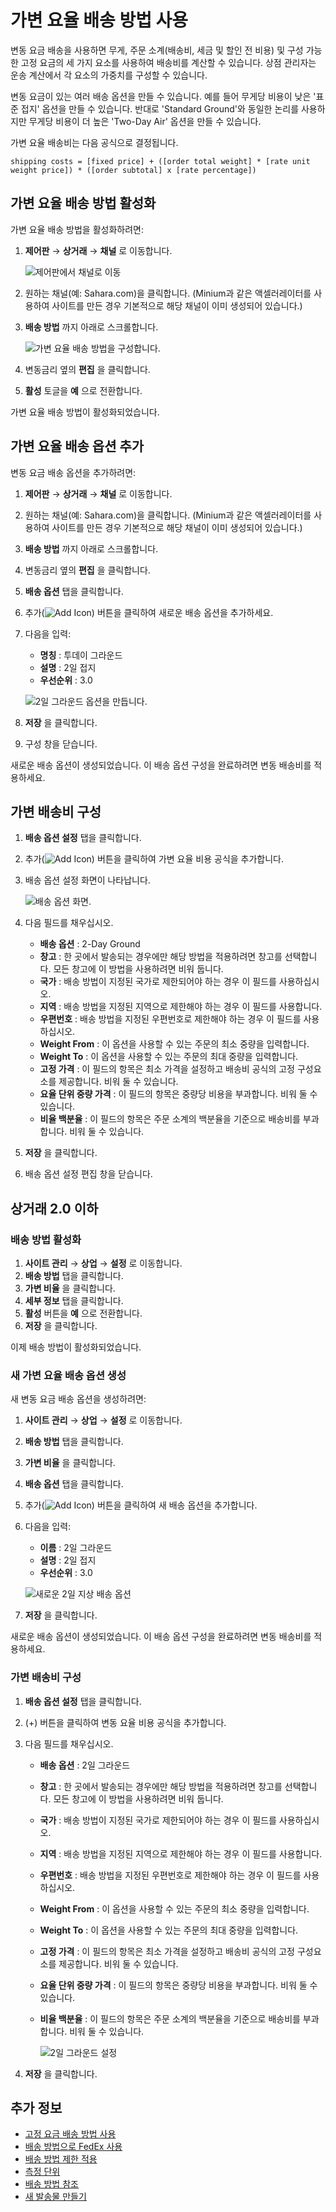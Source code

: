 # 가변 요율 배송 방법 사용

변동 요금 배송을 사용하면 무게, 주문 소계(배송비, 세금 및 할인 전 비용) 및 구성 가능한 고정 요금의 세 가지 요소를 사용하여 배송비를 계산할 수 있습니다. 상점 관리자는 운송 계산에서 각 요소의 가중치를 구성할 수 있습니다.

변동 요금이 있는 여러 배송 옵션을 만들 수 있습니다. 예를 들어 무게당 비용이 낮은 '표준 접지' 옵션을 만들 수 있습니다. 반대로 'Standard Ground'와 동일한 논리를 사용하지만 무게당 비용이 더 높은 'Two-Day Air' 옵션을 만들 수 있습니다.

가변 요율 배송비는 다음 공식으로 결정됩니다.

`shipping costs = [fixed price] + ([order total weight] * [rate unit weight price]) * ([order subtotal] x [rate percentage])`

## 가변 요율 배송 방법 활성화

가변 요율 배송 방법을 활성화하려면:

1. **제어판** &rarr; **상거래** &rarr; **채널** 로 이동합니다.

    ![제어판에서 채널로 이동](./using-the-variable-rate-shipping-method/images/07.png)

1. 원하는 채널(예: Sahara.com)을 클릭합니다. (Minium과 같은 액셀러레이터를 사용하여 사이트를 만든 경우 기본적으로 해당 채널이 이미 생성되어 있습니다.)
1. **배송 방법** 까지 아래로 스크롤합니다.

    ![가변 요율 배송 방법을 구성합니다.](./using-the-variable-rate-shipping-method/images/03.png)

1. 변동금리 옆의 **편집** 을 클릭합니다.
1. **활성** 토글을 **예** 으로 전환합니다.

가변 요율 배송 방법이 활성화되었습니다.

## 가변 요율 배송 옵션 추가

변동 요금 배송 옵션을 추가하려면:

1. **제어판** &rarr; **상거래** &rarr; **채널** 로 이동합니다.

1. 원하는 채널(예: Sahara.com)을 클릭합니다. (Minium과 같은 액셀러레이터를 사용하여 사이트를 만든 경우 기본적으로 해당 채널이 이미 생성되어 있습니다.)
1. **배송 방법** 까지 아래로 스크롤합니다.
1. 변동금리 옆의 **편집** 을 클릭합니다.
1. **배송 옵션** 탭을 클릭합니다.
1. 추가(![Add Icon](../../images/icon-add.png)) 버튼을 클릭하여 새로운 배송 옵션을 추가하세요.
1. 다음을 입력:
    * **명칭** : 투데이 그라운드
    * **설명** : 2일 접지
    * **우선순위** : 3.0

    ![2일 그라운드 옵션을 만듭니다.](./using-the-variable-rate-shipping-method/images/04.png)

1. **저장** 을 클릭합니다.
1. 구성 창을 닫습니다.

새로운 배송 옵션이 생성되었습니다. 이 배송 옵션 구성을 완료하려면 변동 배송비를 적용하세요.

## 가변 배송비 구성

1. **배송 옵션 설정** 탭을 클릭합니다.
1. 추가(![Add Icon](../../images/icon-add.png)) 버튼을 클릭하여 가변 요율 비용 공식을 추가합니다.
1. 배송 옵션 설정 화면이 나타납니다.

    ![배송 옵션 화면.](./using-the-variable-rate-shipping-method/images/05.png)

1. 다음 필드를 채우십시오.

    * **배송 옵션** : 2-Day Ground
    * **창고** : 한 곳에서 발송되는 경우에만 해당 방법을 적용하려면 창고를 선택합니다. 모든 창고에 이 방법을 사용하려면 비워 둡니다.
    * **국가** : 배송 방법이 지정된 국가로 제한되어야 하는 경우 이 필드를 사용하십시오.
    * **지역** : 배송 방법을 지정된 지역으로 제한해야 하는 경우 이 필드를 사용합니다.
    * **우편번호** : 배송 방법을 지정된 우편번호로 제한해야 하는 경우 이 필드를 사용하십시오.
    * **Weight From** : 이 옵션을 사용할 수 있는 주문의 최소 중량을 입력합니다.
    * **Weight To** : 이 옵션을 사용할 수 있는 주문의 최대 중량을 입력합니다.
    * **고정 가격** : 이 필드의 항목은 최소 가격을 설정하고 배송비 공식의 고정 구성요소를 제공합니다. 비워 둘 수 있습니다.
    * **요율 단위 중량 가격** : 이 필드의 항목은 중량당 비용을 부과합니다. 비워 둘 수 있습니다.
    * **비율 백분율** : 이 필드의 항목은 주문 소계의 백분율을 기준으로 배송비를 부과합니다. 비워 둘 수 있습니다.

1. **저장** 을 클릭합니다.
1. 배송 옵션 설정 편집 창을 닫습니다.

## 상거래 2.0 이하

### 배송 방법 활성화

1. **사이트 관리** → **상업** → **설정** 로 이동합니다.
1. **배송 방법** 탭을 클릭합니다.
1. **가변 비율** 을 클릭합니다.
1. **세부 정보** 탭을 클릭합니다.
1. **활성** 버튼을 **예** 으로 전환합니다.
1. **저장** 을 클릭합니다.

이제 배송 방법이 활성화되었습니다.

### 새 가변 요율 배송 옵션 생성

새 변동 요금 배송 옵션을 생성하려면:

1. **사이트 관리** → **상업** → **설정** 로 이동합니다.
1. **배송 방법** 탭을 클릭합니다.
1. **가변 비율** 을 클릭합니다.
1. **배송 옵션** 탭을 클릭합니다.
1. 추가(![Add Icon](../../images/icon-add.png)) 버튼을 클릭하여 새 배송 옵션을 추가합니다.
1. 다음을 입력:
    * **이름** : 2일 그라운드
    * **설명** : 2일 접지
    * **우선순위** : 3.0

    ![새로운 2일 지상 배송 옵션](./using-the-variable-rate-shipping-method/images/01.png)

1. **저장** 을 클릭합니다.

새로운 배송 옵션이 생성되었습니다. 이 배송 옵션 구성을 완료하려면 변동 배송비를 적용하세요.

### 가변 배송비 구성

1. **배송 옵션 설정** 탭을 클릭합니다.
1. (+) 버튼을 클릭하여 변동 요율 비용 공식을 추가합니다.
1. 다음 필드를 채우십시오.

    * **배송 옵션** : 2일 그라운드
    * **창고** : 한 곳에서 발송되는 경우에만 해당 방법을 적용하려면 창고를 선택합니다. 모든 창고에 이 방법을 사용하려면 비워 둡니다.
    * **국가** : 배송 방법이 지정된 국가로 제한되어야 하는 경우 이 필드를 사용하십시오.
    * **지역** : 배송 방법을 지정된 지역으로 제한해야 하는 경우 이 필드를 사용합니다.
    * **우편번호** : 배송 방법을 지정된 우편번호로 제한해야 하는 경우 이 필드를 사용하십시오.
    * **Weight From** : 이 옵션을 사용할 수 있는 주문의 최소 중량을 입력합니다.
    * **Weight To** : 이 옵션을 사용할 수 있는 주문의 최대 중량을 입력합니다.
    * **고정 가격** : 이 필드의 항목은 최소 가격을 설정하고 배송비 공식의 고정 구성요소를 제공합니다. 비워 둘 수 있습니다.
    * **요율 단위 중량 가격** : 이 필드의 항목은 중량당 비용을 부과합니다. 비워 둘 수 있습니다.
    * **비율 백분율** : 이 필드의 항목은 주문 소계의 백분율을 기준으로 배송비를 부과합니다. 비워 둘 수 있습니다.

      ![2일 그라운드 설정](./using-the-variable-rate-shipping-method/images/02.png)

1. **저장** 을 클릭합니다.

## 추가 정보

* [고정 요금 배송 방법 사용](./using-the-flat-rate-shipping-method.md)
* [배송 방법으로 FedEx 사용](./using-the-fedex-shipping-method.md)
* [배송 방법 제한 적용](./applying-shipping-method-restrictions.md)
* [측정 단위](./measurement-units.md)
* [배송 방법 참조](./shipping-method-reference.md)
* [새 발송물 만들기](../../order-management/shipments/creating-a-shipment.md)

